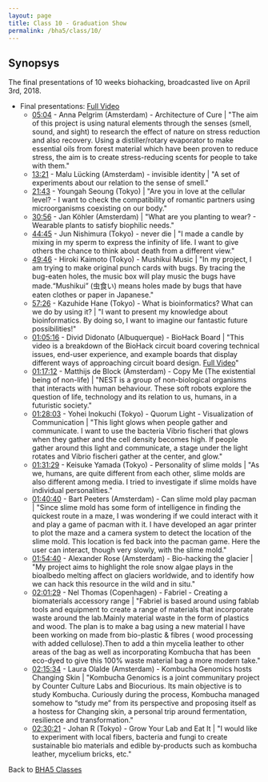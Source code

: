```yaml
---
layout: page
title: Class 10 - Graduation Show
permalink: /bha5/class/10/
---
```


## Synopsys

The final presentations of 10 weeks biohacking, broadcasted live on April 3rd, 2018. 
* Final presentations: [Full Video](https://vimeo.com/265259253)
  * [05:04](https://vimeo.com/265259253#t=5m4s) - Anna Pelgrim (Amsterdam) - Architecture of Cure | "The aim of this project is using natural elements through the senses (smell, sound, and sight) to research the effect of nature on stress reduction and also recovery. Using a distiller/rotary evaporator to make essential oils from forest material which have been proven to reduce stress, the aim is to create stress-reducing scents for people to take with them."
  * [13:21](https://vimeo.com/265259253#t=13m21s) - Malu Lücking (Amsterdam) - invisible identity | "A set of experiments about our relation to the sense of smell."
  * [21:43](https://vimeo.com/265259253#t=21m43s) - Youngah Seoung (Tokyo) | "Are you in love at the cellular level? - I want to check the compatibility of romantic partners using microorganisms coexisting on our body."
  * [30:56](https://vimeo.com/265259253#t=30m56s) - Jan Köhler (Amsterdam) | "What are you planting to wear? - Wearable plants to satisfy biophilic needs."
  * [44:45](https://vimeo.com/265259253#t=44m45s) - Jun Nishimura (Tokyo) - never die | "I made a candle by mixing in my sperm to express the infinity of life. I want to give others the chance to think about death from a different view."
  * [49:46](https://vimeo.com/265259253#t=49m46s) - Hiroki Kaimoto (Tokyo) - Mushikui Music | "In my project, I am trying to make original punch cards with bugs. By tracing the bug-eaten holes, the music box will play music the bugs have made.“Mushikui” (虫食い) means holes made by bugs that have eaten clothes or paper in Japanese."
  * [57:26](https://vimeo.com/265259253#t=57m26s) - Kazuhide Hane (Tokyo) - What is bioinformatics? What can we do by using it? | "I want to present my knowledge about bioinformatics. By doing so, I want to imagine our fantastic future possibilities!"
  * [01:05:16](https://vimeo.com/265259253#t=1h5m16s) - Divid Didonato (Albuquerque) - BioHack Board | "This video is a breakdown of the BioHack circuit board covering technical issues, end-user experience, and example boards that display different ways of approaching circuit board design. [Full Video](https://www.youtube.com/watch?v=dOaInuWY74g)"
  * [01:17:12](https://vimeo.com/265259253#t=1h17m12s) - Matthijs de Block (Amsterdam) - Copy Me (The existential being of non-life) | "NEST is a group of non-biological organisms that interacts with human behaviour. These soft robots explore the question of life, technology and its relation to us, humans, in a futuristic society."
  * [01:28:03](https://vimeo.com/265259253#t=1h28m03s) - Yohei Inokuchi (Tokyo) - Quorum Light - Visualization of Communication | "This light glows when people gather and communicate. I want to use the bacteria Vibrio fischeri that glows when they gather and the cell density becomes high. If people gather around this light and communicate, a stage under the light rotates and Vibrio fischeri gather at the center, and glow."
  * [01:31:29](https://vimeo.com/265259253#t=1h31m29s) - Keisuke Yamada (Tokyo) - Personality of slime molds | "As we, humans, are quite different from each other, slime molds are also different among media. I tried to investigate if slime molds have individual personalities."
  * [01:40:40](https://vimeo.com/265259253#t=1h40m40s) - Bart Peeters (Amsterdam) - Can slime mold play pacman | "Since slime mold has some form of intelligence in finding the quickest route in a maze, I was wondering if we could interact with it and play a game of pacman with it. I have developed an agar printer to plot the maze and a camera system to detect the location of the slime mold. This location is fed back into the pacman game. Here the user can interact, though very slowly, with the slime mold."
  * [01:54:40](https://vimeo.com/265259253#t=1h54m40s) - Alexander Rose (Amsterdam) - Bio-hacking the glacier | "My project aims to highlight the role snow algae plays in the bioalbedo melting affect on glaciers worldwide, and to identify how we can hack this resource in the wild and in situ."
  * [02:01:29](https://vimeo.com/265259253#t=2h01m29s) - Nel Thomas (Copenhagen) - Fabriel - Creating a biomaterials accessory range | "Fabriel is based around using fablab tools and equipment to create a range of materials that incorporate waste around the lab.Mainly material waste in the form of plastics and wood. The plan is to make a bag using a new material I have been working on made from bio-plastic & fibres ( wood processing with added cellulose).Then to add a thin mycelia leather to other areas of the bag as well as incorporating Kombucha that has been eco-dyed to give this 100% waste material bag a more modern take."  
  * [02:15:34](https://vimeo.com/265259253#t=2h15m34s) - Laura Olalde (Amsterdam) - Kombucha Genomics hosts Changing Skin | "Kombucha Genomics is a joint communitary project by Counter Culture Labs and Biocurious. Its main objective is to study Kombucha. Curiously during the process, Kombucha managed somehow to “study me” from its perspective and proposing itself as a hostess for Changing skin, a personal trip around fermentation, resilience and transformation." 
  * [02:30:21](https://vimeo.com/265259253#t=2h30m21s) - Johan R (Tokyo) - Grow Your Lab and Eat It | "I would like to experiment with local fibers, bacteria and fungi to create sustainable bio materials and edible by-products such as kombucha leather, mycelium bricks, etc."
  
Back to [BHA5 Classes](/bha5/classes/)